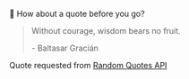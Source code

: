 📣 How about a quote before you go?

> Without courage, wisdom bears no fruit.
>
> <p>- Baltasar Gracián</p>

Quote requested from [Random Quotes API](https://github.com/lukePeavey/quotable)
